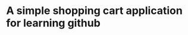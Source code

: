 A simple shopping cart application for learning github
======================================================
